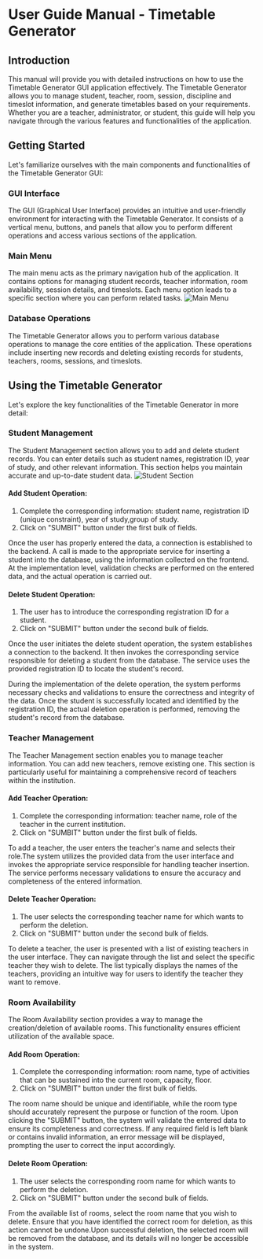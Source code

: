 # User Guide Manual - Timetable Generator

## Introduction

This manual will provide you with detailed instructions on how to use the Timetable Generator GUI application effectively. The Timetable Generator allows you to manage student, teacher, room, session, discipline and timeslot information, and generate timetables based on your requirements. Whether you are a teacher, administrator, or student, this guide will help you navigate through the various features and functionalities of the application.

## Getting Started

Let's familiarize ourselves with the main components and functionalities of the Timetable Generator GUI:

### GUI Interface

The GUI (Graphical User Interface) provides an intuitive and user-friendly environment for interacting with the Timetable Generator. It consists of a  vertical menu, buttons, and panels that allow you to perform different operations and access various sections of the application.

### Main Menu

The main menu acts as the primary navigation hub of the application. It contains options for managing student records, teacher information, room availability, session details, and timeslots. 
Each menu option leads to a specific section where you can perform related tasks.
![Main Menu](/docs/reportImages/mainMenu.png)
### Database Operations

The Timetable Generator allows you to perform various database operations to manage the core entities of the application. These operations include inserting new records and deleting existing records for students, teachers, rooms, sessions, and timeslots.

## Using the Timetable Generator

Let's explore the key functionalities of the Timetable Generator in more detail:

### Student Management

The Student Management section allows you to add and delete student records. You can enter details such as student names, registration ID, year of study, and other relevant information. This section helps you maintain accurate and up-to-date student data.
![Student Section](/docs/reportImages/studentPanel.png)
#### Add Student Operation:

1. Complete the corresponding information: student name, registration ID (unique constraint), year of study,group of study.
2. Click on "SUMBIT" button under the first bulk of fields.

Once the user has properly entered the data, a connection is established to the backend. A call is made to the appropriate service for inserting a student into the database, using the information collected on the frontend. At the implementation level, validation checks are performed on the entered data, and the actual operation is carried out.
#### Delete Student Operation:
1. The user has to introduce the corresponding registration ID for a student.
2. Click on "SUBMIT" button under the second bulk of fields.

Once the user initiates the delete student operation, the system establishes a connection to the backend. It then invokes the corresponding service responsible for deleting a student from the database. The service uses the provided registration ID to locate the student's record.

During the implementation of the delete operation, the system performs necessary checks and validations to ensure the correctness and integrity of the data. Once the student is successfully located and identified by the registration ID, the actual deletion operation is performed, removing the student's record from the database.
### Teacher Management

The Teacher Management section enables you to manage teacher information. You can add new teachers, remove existing one. This section is particularly useful for maintaining a comprehensive record of teachers within the institution.
#### Add Teacher Operation:
1. Complete the corresponding information: teacher name, role of the teacher in the current institution.
2. Click on "SUMBIT" button under the first bulk of fields.

To add a teacher, the user enters the teacher's name and selects their role.The system utilizes the provided data from the user interface and invokes the appropriate service responsible for handling teacher insertion. The service performs necessary validations to ensure the accuracy and completeness of the entered information.

#### Delete Teacher Operation:
1. The user selects the corresponding teacher name for which wants to perform the deletion.
2. Click on "SUBMIT" button under the second bulk of fields.

To delete a teacher, the user is presented with a list of existing teachers in the user interface. They can navigate through the list and select the specific teacher they wish to delete. The list typically displays the names of the teachers, providing an intuitive way for users to identify the teacher they want to remove.
### Room Availability

The Room Availability section provides a way to manage the creation/deletion of available rooms. This functionality ensures efficient utilization of the available space.
#### Add Room Operation:
1. Complete the corresponding information: room name, type of activities that can be sustained into the current room, capacity, floor.
2. Click on "SUMBIT" button under the first bulk of fields.

The room name should be unique and identifiable, while the room type should accurately represent the purpose or function of the room.
Upon clicking the "SUBMIT" button, the system will validate the entered data to ensure its completeness and correctness. If any required field is left blank or contains invalid information, an error message will be displayed, prompting the user to correct the input accordingly.

#### Delete Room Operation:
1. The user selects the corresponding room name for which wants to perform the deletion.
2. Click on "SUBMIT" button under the second bulk of fields.

From the available list of rooms, select the room name that you wish to delete.
Ensure that you have identified the correct room for deletion, as this action cannot be undone.Upon successful deletion, the selected room will be removed from the database, and its details will no longer be accessible in the system.
